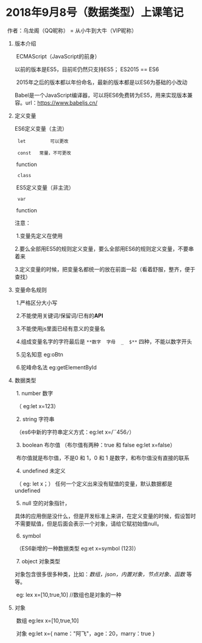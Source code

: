 # 2018年9月8号（数据类型）上课笔记

​                                                                                       作者：乌龙阁（QQ昵称）     =       从小牛到大牛（VIP昵称）

1. 版本介绍

   ​	ECMAScript（JavaScript的前身）

   	以前的版本是ES5，目前IE仍然只支持ES5；  ES2015 == ES6

   ​	2015年之后的版本都以年份命名，最新的版本都是以ES6为基础的小改动

   ​	Babel是一个JavaScript编译器，可以将ES6免费转为ES5，用来实现版本兼容。url：https://www.babeljs.cn/

2. 定义变量

   	ES6定义变量（主流）

   		let  		可以更改

   		const	常量，不可更改

   ​		function

   		class

   ​	ES5定义变量（非主流）

   		var

   ​		function

   	注意：

   ​		1.变量先定义在使用

   ​		2.要么全部用ES5的规则定义变量，要么全部用ES6的规则定义变量，不要串着来

   ​		3.定义变量的时候，把变量名都统一的放在前面一起（看着舒服，整齐，便于查找）

3. 变量命名规则

   ​	1.严格区分大小写

   ​	2.不能使用关键词/保留词/已有的**API**

   ​	3.不能使用js里面已经有意义的变量名

   ​	4.组成变量名字的字符最后是  `**数字  字母  _  $**` 四种，不能以数字开头 

   ​	5.见名知意 eg:oBtn

   ​	6.驼峰命名法 eg:getElementById

4. 数据类型

   ​	1. number 数字 

   ​		（ eg:let x=123）

   ​	2. string   字符串 

   ​		（es6中新的字符串定义方式：eg:let x=/``456`/`）

   ​	3. boolean  布尔值 （布尔值有两种：true 和 false   eg:let x=false）

   ​		布尔值就是布尔值，不是0 和 1，0 和 1 是数字，和布尔值没有直接的联系

   ​	4. undefined  未定义  

   ​		（ eg: let x；） 任何一个定义出来没有赋值的变量，默认数据都是undefined

   ​	5. null 空的对象指针，

   ​		具体的应用倒是没什么，但是开发标准上来讲，在定义变量的时候，假设暂时不需要赋值，但是后面会表示一个对象，请给它赋初始值null。	

   ​	6. symbol  

   ​		（ES6新增的一种数据类型    eg:et x=symbol (123)）

   ​	7. object   对象类型  

   ​		   对象包含很多很多种类，比如：*数组，json，内置对象，节点对象、函数* 等等。

   ​		   eg: lex x=[10,true,10]   //数组也是对象的一种

5. 对象

   ​	数组  eg:lex x=[10,true,10] 

   ​	对象  eg:let x={ name："阿飞"，age：20，marry：true }
